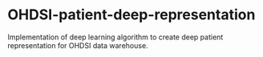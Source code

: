 # OHDSI-patient-deep-representation
Implementation of deep learning algorithm to create deep patient representation for OHDSI data warehouse.
